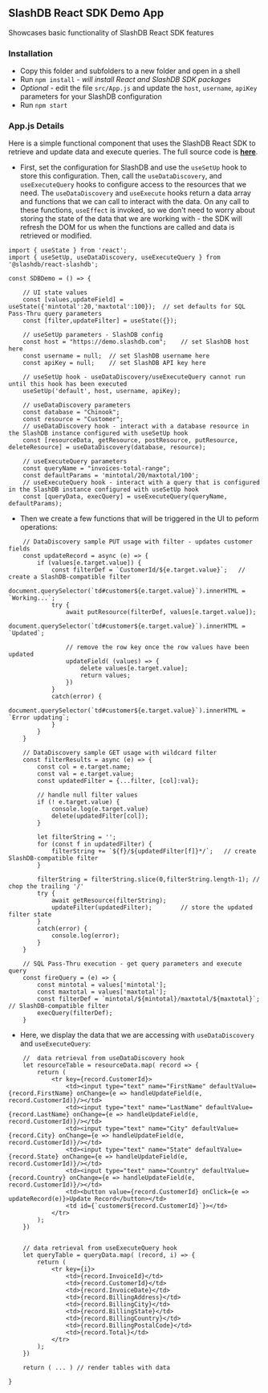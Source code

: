 ## SlashDB React SDK Demo App

Showcases basic functionality of SlashDB React SDK features

### Installation
* Copy this folder and subfolders to a new folder and open in a shell
* Run `npm install` - _will install React and SlashDB SDK packages_
* _Optional_ - edit the file `src/App.js` and update the `host`, `username`, `apiKey` parameters for your SlashDB configuration
* Run `npm start`

### App.js Details
Here is a simple functional component that uses the SlashDB React SDK to retrieve and update data and execute queries.  The full source code is [**here**](https://github.com/SlashDB/react-slashdb/blob/main/examples/demo_app/src/App.js).  
* First, set the configuration for SlashDB and use the `useSetUp` hook to store this configuration.  Then, call the `useDataDiscovery`, and `useExecuteQuery` hooks to configure access to the resources that we need.  The `useDataDiscovery` and `useExecute` hooks return a data array and functions that we can call to interact with the data.  On any call to these functions, `useEffect` is invoked, so we don't need to worry about storing the state of the data that we are working with - the SDK will refresh the DOM for us when the functions are called and data is retrieved or modified.

```
import { useState } from 'react';
import { useSetUp, useDataDiscovery, useExecuteQuery } from '@slashdb/react-slashdb';

const SDBDemo = () => {

    // UI state values
	const [values,updateField] = useState({'mintotal':20,'maxtotal':100});	// set defaults for SQL Pass-Thru query parameters
	const [filter,updateFilter] = useState({});
	
	// useSetUp parameters - SlashDB config
	const host = "https://demo.slashdb.com";	// set SlashDB host here
	const username = null;	// set SlashDB username here
	const apiKey = null;	// set SlashDB API key here
	
	// useSetUp hook - useDataDiscovery/useExecuteQuery cannot run until this hook has been executed
	useSetUp('default', host, username, apiKey);
	
	// useDataDiscovery parameters
	const database = "Chinook";
	const resource = "Customer";
	// useDataDiscovery hook - interact with a database resource in the SlashDB instance configured with useSetUp hook
	const [resourceData, getResource, postResource, putResource, deleteResource] = useDataDiscovery(database, resource);

	// useExecuteQuery parameters
	const queryName = "invoices-total-range";
	const defaultParams = 'mintotal/20/maxtotal/100';
	// useExecuteQuery hook - interact with a query that is configured in the SlashDB instance configured with useSetUp hook
	const [queryData, execQuery] = useExecuteQuery(queryName, defaultParams);
```

* Then we create a few functions that will be triggered in the UI to peform operations:
```
	// DataDiscovery sample PUT usage with filter - updates customer fields
	const updateRecord = async (e) => {
		if (values[e.target.value]) {
			const filterDef = `CustomerId/${e.target.value}`;	// create a SlashDB-compatible filter
			document.querySelector(`td#customer${e.target.value}`).innerHTML = `Working...`;
			try { 
				await putResource(filterDef, values[e.target.value]);
				document.querySelector(`td#customer${e.target.value}`).innerHTML = `Updated`;

				// remove the row key once the row values have been updated
				updateField( (values) => {
					delete values[e.target.value];
					return values;
				})
			}
			catch(error) {
				document.querySelector(`td#customer${e.target.value}`).innerHTML = `Error updating`;				
			}
		}
	}

	// DataDiscovery sample GET usage with wildcard filter 
	const filterResults = async (e) => {
		const col = e.target.name;
		const val = e.target.value;
		const updatedFilter = {...filter, [col]:val};

		// handle null filter values
		if (! e.target.value) {
			console.log(e.target.value)
			delete(updatedFilter[col]);
		}

		let filterString = '';
		for (const f in updatedFilter) {
			filterString += `${f}/${updatedFilter[f]}*/`;	// create SlashDB-compatible filter
		}
		
		filterString = filterString.slice(0,filterString.length-1); // chop the trailing '/'
		try { 
			await getResource(filterString);
			updateFilter(updatedFilter); 		// store the updated filter state
		}
		catch(error) {
			console.log(error);
		}
	}	

	// SQL Pass-Thru execution - get query parameters and execute query
	const fireQuery = (e) => {
		const mintotal = values['mintotal'];
		const maxtotal = values['maxtotal'];
		const filterDef = `mintotal/${mintotal}/maxtotal/${maxtotal}`;	// SlashDB-compatible filter
		execQuery(filterDef);
	}	
```
* Here, we display the data that we are accessing with `useDataDiscovery` and `useExecuteQuery`:
``` 
	//  data retrieval from useDataDiscovery hook
	let resourceTable = resourceData.map( record => {
		return (
			<tr key={record.CustomerId}>
				<td><input type="text" name="FirstName" defaultValue={record.FirstName} onChange={e => handleUpdateField(e, record.CustomerId)}/></td>
				<td><input type="text" name="LastName" defaultValue={record.LastName} onChange={e => handleUpdateField(e, record.CustomerId)}/></td>
				<td><input type="text" name="City" defaultValue={record.City} onChange={e => handleUpdateField(e, record.CustomerId)}/></td>
				<td><input type="text" name="State" defaultValue={record.State} onChange={e => handleUpdateField(e, record.CustomerId)}/></td>
				<td><input type="text" name="Country" defaultValue={record.Country} onChange={e => handleUpdateField(e, record.CustomerId)}/></td>					
				<td><button value={record.CustomerId} onClick={e => updateRecord(e)}>Update Record</button></td>
				<td id={`customer${record.CustomerId}`}></td>
			</tr>
		);
	})
	

	// data retrieval from useExecuteQuery hook
	let queryTable = queryData.map( (record, i) => {
		return (
			<tr key={i}>
				<td>{record.InvoiceId}</td>
				<td>{record.CustomerId}</td>
				<td>{record.InvoiceDate}</td>
				<td>{record.BillingAddress}</td>
				<td>{record.BillingCity}</td>
				<td>{record.BillingState}</td>
				<td>{record.BillingCountry}</td>
				<td>{record.BillingPostalCode}</td>
				<td>{record.Total}</td>
			</tr>
		);
	})	
	
	return ( ... ) // render tables with data
		
}
```
